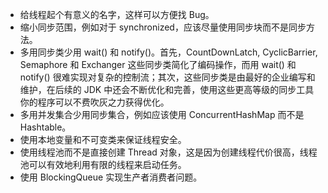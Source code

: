 - 给线程起个有意义的名字，这样可以方便找 Bug。
- 缩小同步范围，例如对于 synchronized，应该尽量使用同步块而不是同步方法。
- 多用同步类少用 wait() 和 notify()。首先，CountDownLatch, CyclicBarrier, Semaphore 和 Exchanger 这些同步类简化了编码操作，而用 wait() 和 notify() 很难实现对复杂的控制流；其次，这些同步类是由最好的企业编写和维护，在后续的 JDK 中还会不断优化和完善，使用这些更高等级的同步工具你的程序可以不费吹灰之力获得优化。
- 多用并发集合少用同步集合，例如应该使用 ConcurrentHashMap 而不是 Hashtable。
- 使用本地变量和不可变类来保证线程安全。
- 使用线程池而不是直接创建 Thread 对象，这是因为创建线程代价很高，线程池可以有效地利用有限的线程来启动任务。
- 使用 BlockingQueue 实现生产者消费者问题。